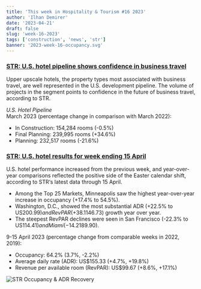 ```yaml
---
title: 'This week in Hospitality & Tourism #16 2023'
author: 'Ilhan Demirer'
date: '2023-04-21'
draft: false
slug: 'week-16-2023'
tags: ['construction', 'news', 'str']
banner: '2023-week-16-occupancy.svg'
---
```


### [STR: U.S. hotel pipeline shows confidence in business travel](https://str.com/press-release/str-us-hotel-pipeline-shows-confidence-in-business-travel)

Upper upscale hotels, the property types most associated with business travel, are well represented in the U.S. development pipeline. The volume of projects in the segment points to confidence in the future of business travel, according to STR.

_U.S. Hotel Pipeline_  
 March 2023 (percentage change in comparison with March 2022):

- In Construction: 154,284 rooms (-0.5%)
- Final Planning: 239,995 rooms (+34.6%)
- Planning: 232,517 rooms (-21.6%)

### [STR: U.S. hotel results for week ending 15 April](https://str.com/press-release/str-us-hotel-results-week-ending-15-april)

U.S. hotel performance increased from the previous week, and year-over-year comparisons reflected the positive side of the Easter calendar shift, according to STR‘s latest data through 15 April.

- Among the Top 25 Markets, Minneapolis saw the highest year-over-year increase in occupancy (+17.4% to 54.5%).
- Washington, D.C., showed the most substantial ADR (+22.5% to US$200.99) and RevPAR (+38.1% to US$146.73) growth year over year.
- The steepest RevPAR declines were seen in San Francisco (-22.3% to US$114.41) and Miami (-14.2% to US$189.90).

9-15 April 2023 (percentage change from comparable weeks in 2022, 2019):

- Occupancy: 64.2% (3.7%, -2.2%)
- Average daily rate (ADR): US$155.33 (+4.7%, +19.8%)
- Revenue per available room (RevPAR): US$99.67 (+8.6%, +17.1%)

![STR Occupancy & ADR Recovery](/images/blogimages/2023-week-16-occupancy.svg)
